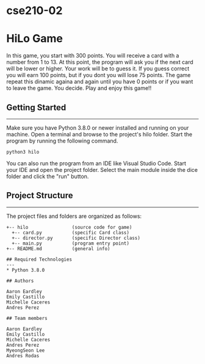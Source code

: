 # cse210-02

# HiLo Game

In this game, you start with 300 points. You will receive a card with a number from 1 to 13. At this point,
the program will ask you if the next card will be lower or higher. Your work will be to guess it. If you guess correct you will earn
100 points, but if you dont you will lose 75 points. The game repeat this dinamic againa and again until you have 0 points
or if you want to leave the game. You decide. Play and enjoy this game!!

## Getting Started

---

Make sure you have Python 3.8.0 or newer installed and running on your machine. Open a terminal and
browse to the project's hilo folder. Start the program by running the following command.

```
python3 hilo
```

You can also run the program from an IDE like Visual Studio Code. Start your IDE and open the
project folder. Select the main module inside the dice folder and click the "run" button.

## Project Structure

---

The project files and folders are organized as follows:

```
+-- hilo                (source code for game)
  +-- card.py           (specific Card class)
  +-- director.py       (specific Director class)
  +-- main.py           (program entry point)
+-- README.md           (general info)

## Required Technologies
---
* Python 3.8.0

## Authors

Aaron Eardley
Emily Castillo
Michelle Caceres
Andres Perez

## Team members

Aaron Eardley
Emily Castillo
Michelle Caceres
Andres Perez
MyeongSeon Lee
Andres Rodas

```
